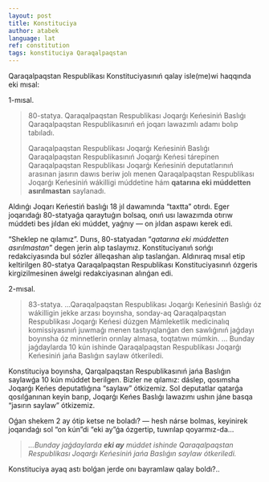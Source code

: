 ```yaml
---
layout: post
title: Konstituciya
author: atabek
language: lat
ref: constitution
tags: konstituciya Qaraqalpaqstan
---
```


Qaraqalpaqstan Respublikası Konstituciyasınıń qalay isle(me)wi haqqında eki mısal:

1-mısal.

> 80-statya. Qaraqalpaqstan Respublikası Joqarǵı Keńesiniń Baslıǵı Qaraqalpaqstan Respublikasınıń eń joqarı lawazımlı adamı bolıp tabıladı.
>
> Qaraqalpaqstan Respublikası Joqarǵı Keńesiniń Baslıǵı Qaraqalpaqstan Respublikasınıń Joqarǵı Keńesi tárepinen Qaraqalpaqstan Respublikası Joqarǵı Keńesiniń deputatlarınıń arasınan jasırın dawıs beriw jolı menen Qaraqalpaqstan Respublikası Joqarǵı Keńesiniń wákilligi múddetine hám **qatarına eki múddetten asırılmastan** saylanadı.

Aldınǵı Joqarı Keńestiń baslıǵı 18 jıl dawamında “taxtta” otırdı. Eger joqarıdaǵı 80-statyaǵa qaraytuǵın bolsaq, onıń usı lawazımda otırıw múddeti bes jıldan eki múddet, yaǵnıy — on jıldan aspawı kerek edi.

“Sheklep ne qılamız”. Durıs, 80-statyadan “_qatarına eki múddetten asırılmastan_” degen jerin alıp taslaymız. Konstituciyanıń sońǵı redakciyasında bul sózler álleqashan alıp taslanǵan. Aldınıraq mısal etip keltirilgen 80-statya Qaraqalpaqstan Respublikası Konstituciyasınıń ózgeris kirgizilmesinen áwelgi redakciyasınan alınǵan edi.

2-mısal.

> 83-statya. …Qaraqalpaqstan Respublikası Joqarǵı Keńesiniń Baslıǵı óz wákilligin jekke arzası boyınsha, sonday-aq Qaraqalpaqstan Respublikası Joqarǵı Keńesi dúzgen Mámleketlik medicinalıq komissiyasınıń juwmaǵı menen tastıyıqlanǵan den sawlıǵınıń jaǵdayı boyınsha óz minnetlerin orınlay almasa, toqtatıwı múmkin.
> …
> Bunday jaǵdaylarda 10 kún ishinde Qaraqalpaqstan Respublikası Joqarǵı Keńesiniń jańa Baslıǵın saylaw ótkeriledi.

Konstituciya boyınsha, Qarqalpaqstan Respublikasınıń jańa Baslıǵın saylawǵa 10 kún múddet berilgen. Bizler ne qılamız: dáslep, qosımsha Joqarǵı Keńes deputatlıǵına “saylaw” ótkizemiz. Sol deputatlar qatarǵa qosılǵanınan keyin barıp, Joqarǵı Keńes Baslıǵı lawazımı ushın jáne basqa “jasırın saylaw” ótkizemiz.

Oǵan shekem 2 ay ótip ketse ne boladı? — hesh nárse bolmas, keyinirek joqarıdaǵı sol “on kún”di “eki ay”ǵa ózgertip, tuwrılap qoyarmız-da…

> _...Bunday jaǵdaylarda **eki ay** múddet ishinde Qaraqalpaqstan Respublikası Joqarǵı Keńesiniń jańa Baslıǵın saylaw ótkeriledi._

Konstituciya ayaq astı bolǵan jerde onı bayramlaw qalay boldı?..
